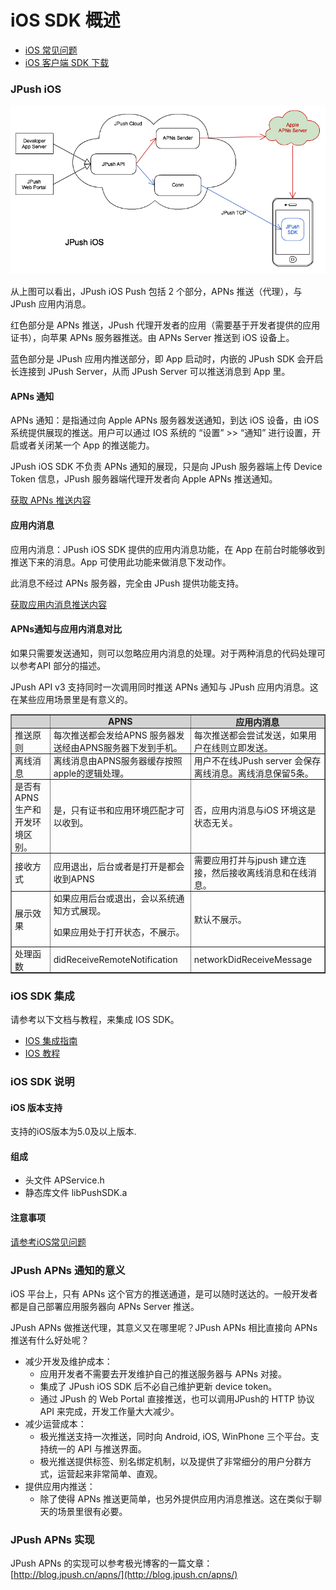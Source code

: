 # iOS SDK 概述

+ [iOS 常见问题](../../guideline/faq/#ios)
+ [iOS 客户端 SDK 下载](../../resources/#ios-sdk)
### JPush iOS

![jpush_ios](image/jpush_ios.png)

从上图可以看出，JPush iOS Push 包括 2 个部分，APNs 推送（代理），与 JPush 应用内消息。

红色部分是 APNs 推送，JPush 代理开发者的应用（需要基于开发者提供的应用证书），向苹果 APNs 服务器推送。由 APNs Server 推送到 iOS 设备上。

蓝色部分是 JPush 应用内推送部分，即 App 启动时，内嵌的 JPush SDK 会开启长连接到 JPush Server，从而 JPush Server 可以推送消息到 App 里。

#### APNs 通知

APNs 通知：是指通过向 Apple APNs 服务器发送通知，到达 iOS 设备，由 iOS 系统提供展现的推送。用户可以通过 IOS 系统的 “设置” >> “通知” 进行设置，开启或者关闭某一个 App 的推送能力。

JPush iOS SDK 不负责 APNs 通知的展现，只是向 JPush 服务器端上传 Device Token 信息，JPush 服务器端代理开发者向 Apple APNs 推送通知。

[获取 APNs 推送内容](../ios_api/#apns)

#### 应用内消息

应用内消息：JPush iOS SDK 提供的应用内消息功能，在 App 在前台时能够收到推送下来的消息。App 可使用此功能来做消息下发动作。

此消息不经过 APNs 服务器，完全由 JPush 提供功能支持。

[获取应用内消息推送内容](../ios_api/#_19)

#### APNs通知与应用内消息对比

如果只需要发送通知，则可以忽略应用内消息的处理。对于两种消息的代码处理可以参考API 部分的描述。

JPush API v3 支持同时一次调用同时推送 APNs 通知与 JPush 应用内消息。这在某些应用场景里是有意义的。


<div class="table-d" align="center" >
  <table border="1" width = "100%">
    <tr  bgcolor="#D3D3D3" >
      <th style="padding: 0 5px;" ></th>
      <th style="padding: 0 5px;" >APNS</th>
      <th style="padding: 0 5px;" >应用内消息</th>
    </tr>
    <tr >
      <td style="padding: 0 5px;">推送原则</td>
      <td style="padding: 0 5px;">每次推送都会发给APNS 服务器发送经由APNS服务器下发到手机。</td>
      <td style="padding: 0 5px;">每次推送都会尝试发送，如果用户在线则立即发送。</td>
    </tr>
    <tr >
      <td style="padding: 0 5px;">离线消息</td>
      <td style="padding: 0 5px;">离线消息由APNS服务器缓存按照apple的逻辑处理。</td>
      <td style="padding: 0 5px;">用户不在线JPush server 会保存离线消息。离线消息保留5条。</td>
    </tr>
    <tr >
      <td style="padding: 0 5px;">是否有APNS生产和开发环境区别。</td>
      <td style="padding: 0 5px;">是，只有证书和应用环境匹配才可以收到。</td>
      <td style="padding: 0 5px;">否，应用内消息与iOS 环境这是状态无关。</td>
    </tr>
    <tr >
      <td style="padding: 0 5px;">接收方式</td>
      <td style="padding: 0 5px;">应用退出，后台或者是打开是都会收到APNS</td>
      <td style="padding: 0 5px;">需要应用打并与jpush 建立连接，然后接收离线消息和在线消息。</td>
    </tr>
    <tr >
      <td style="padding: 0 5px;">展示效果</td>
      <td style="padding: 0 5px;">如果应用后台或退出，会以系统通知方式展现。<p>如果应用处于打开状态，不展示。</td>
      <td style="padding: 0 5px;">默认不展示。</td>
    </tr>
    <tr >
      <td style="padding: 0 5px;">处理函数</td>
      <td style="padding: 0 5px;">didReceiveRemoteNotification</td>
      <td style="padding: 0 5px;">networkDidReceiveMessage</td>
    </tr>
  </table>
</div>




### iOS SDK 集成

请参考以下文档与教程，来集成 IOS SDK。

+ [IOS 集成指南](../../guideline/ios_guide)
+ [IOS 教程](../ios_tutorials)



### iOS SDK 说明

#### iOS 版本支持

支持的iOS版本为5.0及以上版本.

#### 组成

+ 头文件 APService.h
+ 静态库文件 libPushSDK.a

#### 注意事项
[请参考iOS常见问题](../../guideline/faq/#ios)

### JPush APNs 通知的意义

iOS 平台上，只有 APNs 这个官方的推送通道，是可以随时送达的。一般开发者都是自己部署应用服务器向 APNs Server 推送。

JPush APNs 做推送代理，其意义又在哪里呢？JPush APNs 相比直接向 APNs 推送有什么好处呢？

+ 减少开发及维护成本：
	+ 应用开发者不需要去开发维护自己的推送服务器与 APNs 对接。
	+ 集成了 JPush iOS SDK 后不必自己维护更新 device token。
	+ 通过 JPush 的 Web Portal 直接推送，也可以调用JPush的 HTTP 协议 API 来完成，开发工作量大大减少。
+ 减少运营成本：
	+ 极光推送支持一次推送，同时向 Android, iOS, WinPhone 三个平台。支持统一的 API 与推送界面。
	+ 极光推送提供标签、别名绑定机制，以及提供了非常细分的用户分群方式，运营起来非常简单、直观。
+ 提供应用内推送：
	+ 除了使得 APNs 推送更简单，也另外提供应用内消息推送。这在类似于聊天的场景里很有必要。

### JPush APNs 实现

JPush APNs 的实现可以参考极光博客的一篇文章：[http://blog.jpush.cn/apns/](http://blog.jpush.cn/apns/)


